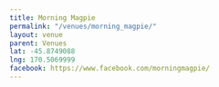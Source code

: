 ```yaml
---
title: Morning Magpie
permalink: "/venues/morning_magpie/"
layout: venue
parent: Venues
lat: -45.8749088
lng: 170.5069999
facebook: https://www.facebook.com/morningmagpie/
---
```


